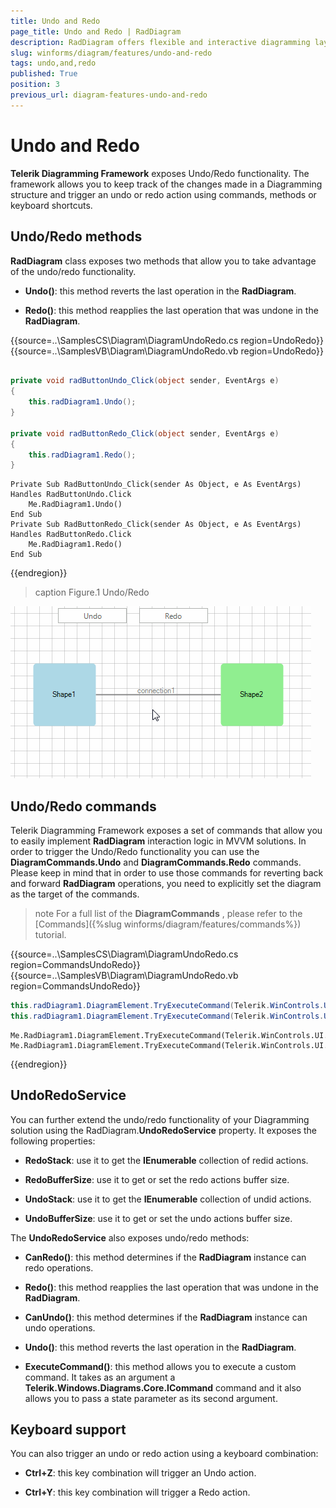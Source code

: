 ```yaml
---
title: Undo and Redo
page_title: Undo and Redo | RadDiagram
description: RadDiagram offers flexible and interactive diagramming layouts for your rich data-visualization applications.
slug: winforms/diagram/features/undo-and-redo
tags: undo,and,redo
published: True
position: 3
previous_url: diagram-features-undo-and-redo
---
```


# Undo and Redo

__Telerik Diagramming Framework__ exposes Undo/Redo functionality. The framework allows you to keep track of the changes made in a Diagramming structure and trigger an undo or redo action using commands, methods or keyboard shortcuts.

## Undo/Redo methods

__RadDiagram__ class exposes two methods that allow you to take advantage of the undo/redo functionality.

* __Undo()__: this method reverts the last operation in the __RadDiagram__.
            

* __Redo()__: this method reapplies the last operation that was undone in the __RadDiagram__.
            

{{source=..\SamplesCS\Diagram\DiagramUndoRedo.cs region=UndoRedo}} 
{{source=..\SamplesVB\Diagram\DiagramUndoRedo.vb region=UndoRedo}} 

````C#
        
private void radButtonUndo_Click(object sender, EventArgs e)
{
    this.radDiagram1.Undo();
}
        
private void radButtonRedo_Click(object sender, EventArgs e)
{
    this.radDiagram1.Redo();
}

````
````VB.NET
Private Sub RadButtonUndo_Click(sender As Object, e As EventArgs) Handles RadButtonUndo.Click
    Me.RadDiagram1.Undo()
End Sub
Private Sub RadButtonRedo_Click(sender As Object, e As EventArgs) Handles RadButtonRedo.Click
    Me.RadDiagram1.Redo()
End Sub

````

{{endregion}} 



>caption Figure.1 Undo/Redo

![diagram-features-undo-and-redo 001](images/diagram-features-undo-and-redo001.gif)

## Undo/Redo commands

Telerik Diagramming Framework exposes a set of commands that allow you to easily implement __RadDiagram__ interaction logic in MVVM solutions. In order to trigger the Undo/Redo functionality you can use the __DiagramCommands.Undo__ and __DiagramCommands.Redo__ commands. Please keep in mind that in order to use those commands for reverting back and forward __RadDiagram__ operations, you need to explicitly set the diagram as the target of the commands.

>note For a full list of the __DiagramCommands__ , please refer to the [Commands]({%slug winforms/diagram/features/commands%}) tutorial.
>
 

{{source=..\SamplesCS\Diagram\DiagramUndoRedo.cs region=CommandsUndoRedo}} 
{{source=..\SamplesVB\Diagram\DiagramUndoRedo.vb region=CommandsUndoRedo}} 

````C#
this.radDiagram1.DiagramElement.TryExecuteCommand(Telerik.WinControls.UI.Diagrams.DiagramCommands.Undo);
this.radDiagram1.DiagramElement.TryExecuteCommand(Telerik.WinControls.UI.Diagrams.DiagramCommands.Redo);

````
````VB.NET
Me.RadDiagram1.DiagramElement.TryExecuteCommand(Telerik.WinControls.UI.Diagrams.DiagramCommands.Undo)
Me.RadDiagram1.DiagramElement.TryExecuteCommand(Telerik.WinControls.UI.Diagrams.DiagramCommands.Redo)

````

{{endregion}} 




## UndoRedoService

You can further extend the undo/redo functionality of your Diagramming solution using the RadDiagram.__UndoRedoService__ property. It exposes the following properties:

* __RedoStack__: use it to get the __IEnumerable__ collection of redid actions.
            

* __RedoBufferSize__: use it to get or set the redo actions buffer size.
            

* __UndoStack__: use it to get the __IEnumerable__ collection of undid actions.
            

* __UndoBufferSize__: use it to get or set the undo actions buffer size.
            

The __UndoRedoService__ also exposes undo/redo methods:

* __CanRedo()__: this method determines if the __RadDiagram__ instance can redo operations.
            

* __Redo()__: this method reapplies the last operation that was undone in the __RadDiagram__.
            

* __CanUndo()__: this method determines if the __RadDiagram__ instance can undo operations.
            

* __Undo()__: this method reverts the last operation in the __RadDiagram__.
            

* __ExecuteCommand()__: this method allows you to execute a custom command. It takes as an argument a __Telerik.Windows.Diagrams.Core.ICommand__ command and it also allows you to pass a state parameter as its second argument.
            

## Keyboard support

You can also trigger an undo or redo action using a keyboard combination:

* __Ctrl+Z__: this key combination will trigger an Undo action.
            

* __Ctrl+Y__: this key combination will trigger a Redo action.
            
